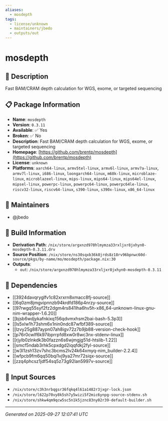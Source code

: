```yaml
---
aliases:
  - mosdepth
tags:
  - license/unknown
  - maintainers/jbedo
  - outputs/out
---
```


# mosdepth

## 📝 Description

Fast BAM/CRAM depth calculation for WGS, exome, or targeted sequencing

## 📋 Package Information

- **Name**: `mosdepth`
- **Version**: `0.3.11`
- **Available**: ✅ Yes
- **Broken**: ✅ No
- **Description**: Fast BAM/CRAM depth calculation for WGS, exome, or targeted sequencing
- **Homepage**: [https://github.com/brentp/mosdepth](https://github.com/brentp/mosdepth)
- **License**: `unknown`
- **Platforms**: `aarch64-linux`, `armv5tel-linux`, `armv6l-linux`, `armv7a-linux`, `armv7l-linux`, `i686-linux`, `loongarch64-linux`, `m68k-linux`, `microblaze-linux`, `microblazeel-linux`, `mips-linux`, `mips64-linux`, `mips64el-linux`, `mipsel-linux`, `powerpc-linux`, `powerpc64-linux`, `powerpc64le-linux`, `riscv32-linux`, `riscv64-linux`, `s390-linux`, `s390x-linux`, `x86_64-linux`
## 👥 Maintainers

- @jbedo


## 🔧 Build Information

- **Derivation Path**: `/nix/store/argxnzd970hlmymza33rxljxr8jxhyn0-mosdepth-0.3.11.drv`
- **Source Position**: `/nix/store/ns30sqxb36k8jrds8z18rv96bpnwc60d-source/pkgs/by-name/mo/mosdepth/package.nix:30`
- **Outputs**:
  - `out`:  `/nix/store/argxnzd970hlmymza33rxljxr8jxhyn0-mosdepth-0.3.11`

## 🔗 Dependencies

- [[3924davqryglfv1c82xrxrn8xmacc8fj-source]]
- [[6q0zm8jmgvipnnzb94krdfd186p4nrzy-source]]
- [[97rwgq55syf2fz2dgm4rs841lha6hv5h-x86_64-unknown-linux-gnu-nim-wrapper-1.6.20]]
- [[bjsb6wdjykafnkixq156qdvmxhsm2bai-bash-5.3p3]]
- [[ls5xlw1h73shm6x1nin0ndc87wfbf389-source]]
- [[lzvy25g887aypn07ah8igv72z7b9jb88-version-check-hook]]
- [[p76r0cwlf6k97ibprrpfd8xw0r8wc3nx-stdenv-linux]]
- [[rjylb0zlnkdk3b0fazzn6s6wjmgjg51d-htslib-1.22]]
- [[smcf5ndab3rhk5cpxdgd2iqqfdkj2fyl-source]]
- [[w3l1zsh13zv7shc3bcms2lv24k64xmyq-nim_builder-2.2.4]]
- [[wfpcb9fm6qq50bqi1vj9ya27mr72siqx-source]]
- [[zzq4phcsz1jdf54sq5z73g92lan5997v-source]]

## 📁 Input Sources

- `/nix/store/c3h3nrbqgsr36fqkq4l61a1482r3jxgr-lock.json`
- `/nix/store/l622p70vy8k5sh7y5wizi5f2mic6ynpg-source-stdenv.sh`
- `/nix/store/shkw4qm9qcw5sc5n1k5jznc83ny02r39-default-builder.sh`

---
*Generated on 2025-09-27 12:07:41 UTC*
